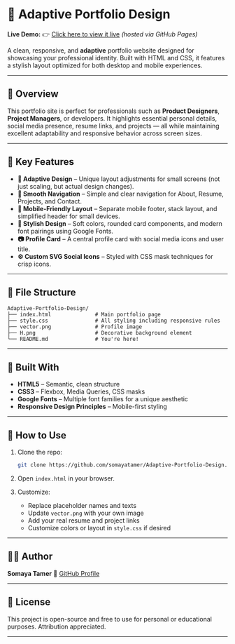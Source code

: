 # 💼 Adaptive Portfolio Design

**Live Demo:**
👉 [Click here to view it live](https://somayatamer.github.io/Adaptive-Portfolio-Design/) *(hosted via GitHub Pages)*

A clean, responsive, and **adaptive** portfolio website designed for showcasing your professional identity. Built with HTML and CSS, it features a stylish layout optimized for both desktop and mobile experiences.

---

## 📌 Overview

This portfolio site is perfect for professionals such as **Product Designers**, **Project Managers**, or developers. It highlights essential personal details, social media presence, resume links, and projects — all while maintaining excellent adaptability and responsive behavior across screen sizes.

---

## 🌟 Key Features

* **🔁 Adaptive Design** – Unique layout adjustments for small screens (not just scaling, but actual design changes).
* **🧭 Smooth Navigation** – Simple and clear navigation for About, Resume, Projects, and Contact.
* **📱 Mobile-Friendly Layout** – Separate mobile footer, stack layout, and simplified header for small devices.
* **🎨 Stylish Design** – Soft colors, rounded card components, and modern font pairings using Google Fonts.
* **📷 Profile Card** – A central profile card with social media icons and user title.
* **⚙️ Custom SVG Social Icons** – Styled with CSS mask techniques for crisp icons.

---

## 📁 File Structure

```
Adaptive-Portfolio-Design/
├── index.html              # Main portfolio page
├── style.css               # All styling including responsive rules
├── vector.png              # Profile image
├── H.png                   # Decorative background element
└── README.md               # You're here!
```

---

## 🧰 Built With

* **HTML5** – Semantic, clean structure
* **CSS3** – Flexbox, Media Queries, CSS masks
* **Google Fonts** – Multiple font families for a unique aesthetic
* **Responsive Design Principles** – Mobile-first styling

---

## 🔧 How to Use

1. Clone the repo:

   ```bash
   git clone https://github.com/somayatamer/Adaptive-Portfolio-Design.git
   ```
2. Open `index.html` in your browser.
3. Customize:

   * Replace placeholder names and texts
   * Update `vector.png` with your own image
   * Add your real resume and project links
   * Customize colors or layout in `style.css` if desired

---

## 👩‍🎨 Author

**Somaya Tamer**
🔗 [GitHub Profile](https://github.com/somayatamer)

---

## 📜 License

This project is open-source and free to use for personal or educational purposes. Attribution appreciated.

---
